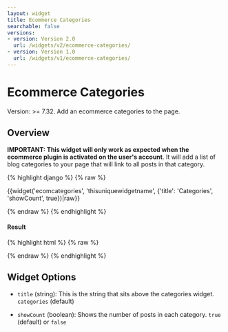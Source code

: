 ```yaml
---
layout: widget
title: Ecommerce Categories
searchable: false
versions:
- version: Version 2.0
  url: /widgets/v2/ecommerce-categories/
- version: Version 1.0
  url: /widgets/v1/ecommerce-categories/
---
```


# Ecommerce Categories

Version: >= 7.32. Add an ecommerce categories to the page.

## Overview

**IMPORTANT: This widget will only work as expected when the ecommerce plugin is activated on the user's account**. It will add a list of blog categories to your page that will link to all posts in that category.

{% highlight django %}
{% raw %}

  {{widget('ecomcategories', 'thisuniquewidgetname', {'title': 'Categories', 'showCount', true})|raw}}

{% endraw %}
{% endhighlight %}


<h4>Result</h4>
{% highlight html %}
{% raw %}

  <!-- v2 widget HTML output -->

{% endraw %}
{% endhighlight %}

## Widget Options

* ```title``` (string): This is the string that sits above the categories widget. ```categories``` (default)

* ```showCount``` (boolean): Shows the number of posts in each category. ```true``` (default) or ```false```
